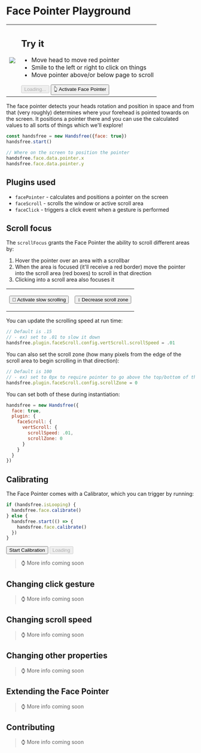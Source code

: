 # Face Pointer Playground

<table>
  <tr>
    <td class="col-6"><img src="https://media.giphy.com/media/Iv2aSMS0QTy2P5JNCX/source.gif"></td>
    <td class="col-6">
      <h2>Try it</h2>
      <ul>
        <li>Move head to move red pointer</li>
        <li>Smile to the left or right to click on things</li>
        <li>Move pointer above/or below page to scroll</li>
      </ul>
      <HandsfreeToggle class="handsfree-hide-when-started-without-weboji" text-off="Activate Face Pointer" text-on="Stop Handsfree" :opts="demoOpts" @started="onStarted" />
      <button class="large handsfree-show-when-started-without-weboji handsfree-show-when-loading" disabled><Fa-Spinner spin /> Loading...</button>
      <button class="large handsfree-show-when-started-without-weboji handsfree-hide-when-loading" @click="startDemo">👆 Activate Face Pointer</button>
    </td>
  </tr>
</table>

The face pointer detects your heads rotation and position in space and from that (very roughly) determines where your forehead is pointed towards on the screen. It positions a pointer there and you can use the calculated values to all sorts of things which we'll explore!

```js
const handsfree = new Handsfree({face: true})
handsfree.start()

// Where on the screen to position the pointer
handsfree.face.data.pointer.x
handsfree.face.data.pointer.y
```

## Plugins used
- `facePointer` - calculates and positions a pointer on the screen
- `faceScroll` - scrolls the window or active scroll area
- `faceClick` - triggers a click event when a gesture is performed

## Scroll focus

The `scrollFocus` grants the Face Pointer the ability to scroll different areas by:

1. Hover the pointer over an area with a scrollbar
2. When the area is focused (it'll receive a red border) move the pointer into the scroll area (red boxes) to scroll in that direction
3. Clicking into a scroll area also focuses it

<table>
  <tr>
    <td>
      <div class="demo-focus-area">
        <div><div></div></div>
      </div>
      <p><button id="demo-toggle-scroll-speed" @click="toggleScrollSpeed()" class="block">🐢 Activate slow scrolling</button></p>
    </td>
    <td>
      <div class="demo-focus-area">
        <div><div></div></div>
      </div>
      <p><button id="demo-toggle-scroll-zone" @click="toggleScrollZone()" class="block">↕ Decrease scroll zone</button></p>
    </td>
  </tr>
</table>

You can update the scrolling speed at run time:

```js
// Default is .15
// - ex) set to .01 to slow it down
handsfree.plugin.faceScroll.config.vertScroll.scrollSpeed = .01
```

You can also set the scroll zone (how many pixels from the edge of the scroll area to begin scrolling in that direction):

```js
// Default is 100
// - ex) set to 0px to require pointer to go above the top/bottom of the area
handsfree.plugin.faceScroll.config.scrollZone = 0
```

You can set both of these during instantiation:

```js
handsfree = new Handsfree({
  face: true,
  plugin: {
    faceScroll: {
      vertScroll: {
        scrollSpeed: .01,
        scrollZone: 0
      }
    }
  }
})
```

## Calibrating

The Face Pointer comes with a Calibrator, which you can trigger by running:

```js
if (handsfree.isLooping) {
  handsfree.face.calibrate()
} else {
  handsfree.start(() => {
    handsfree.face.calibrate()
  })
}
```

<div>
  <button class="handsfree-hide-when-loading" @click="calibrate"><Fa-Crosshairs /> Start Calibration</button>
  <button disabled class="handsfree-show-when-loading"><Fa-Spinner spin /> Loading</button>
</div>

> ⌚ More info coming soon

## Changing click gesture

> ⌚ More info coming soon

## Changing scroll speed

> ⌚ More info coming soon

## Changing other properties

> ⌚ More info coming soon

## Extending the Face Pointer

> ⌚ More info coming soon

## Contributing

> ⌚ More info coming soon

<!-- Code -->
<script>
export default {
  data () {
    return {
      demoOpts: {
        face: true,
        handpose: false
      }
    }
  },

  methods: {
    /**
     * Start the page with our preset options
     */
    startDemo () {
      this.$root.handsfree.start(this.demoOpts, this.onStarted)
    },
    
    /**
     * Toggle plugins
     */
    onStarted () {
      console.log('onStarted')
    },

    /**
     * Adjust scroll speed for demo
     */
    toggleScrollSpeed () {
      if (handsfree.plugin.faceScroll.config.vertScroll.scrollSpeed === .01) {
        handsfree.plugin.faceScroll.config.vertScroll.scrollSpeed = .15
        document.querySelector('#demo-toggle-scroll-speed').innerHTML = '🐢 Active slow scrolling'
      } else {
        handsfree.plugin.faceScroll.config.vertScroll.scrollSpeed = .01
        document.querySelector('#demo-toggle-scroll-speed').innerHTML = '🐰 Activate fast scrolling'
      }
    },

    /**
     * Adjust scroll zone for demo
     */
    toggleScrollZone () {
      if (handsfree.plugin.faceScroll.config.vertScroll.scrollZone === 100) {
        handsfree.plugin.faceScroll.config.vertScroll.scrollZone = 0
        document.querySelector('#demo-toggle-scroll-zone').innerHTML = '↕ Increase scroll zone'
        document.body.classList.add('demo-negative-scroll-zone')
      } else {
        handsfree.plugin.faceScroll.config.vertScroll.scrollZone = 100
        document.querySelector('#demo-toggle-scroll-zone').innerHTML = '↕ Decrease scroll zone'
        document.body.classList.remove('demo-negative-scroll-zone')
      }
    },

    /**
     * Calibrate the face pointer
     * - Starts handsfree if it isn't already
     */
    calibrate () {
      if (handsfree.isLooping) {
        handsfree.face.calibrate()
      } else {
        handsfree.start(() => {
          handsfree.face.calibrate()
        })
      }
    }
  }
}
</script>